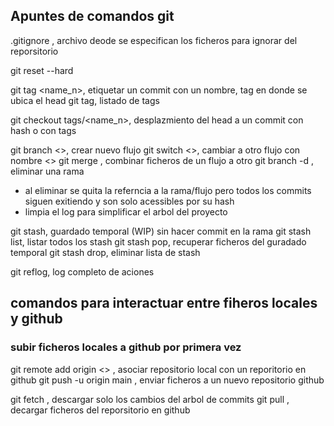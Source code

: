 ## Apuntes de comandos git

.gitignore , archivo deode se especifican los ficheros para ignorar del reporsitorio

git reset --hard <hash>

git tag <name_n>, etiquetar un commit con un nombre, tag en donde se ubica el head
git tag, listado de tags

git checkout tags/<name_n>, desplazmiento del head a un commit con hash o con tags

git branch <>, crear nuevo flujo
git switch <>, cambiar a otro flujo con nombre <>
git merge , combinar ficheros de un flujo a otro
git branch -d <flujo>, eliminar una rama
- al eliminar se quita la referncia a la rama/flujo pero todos los commits siguen exitiendo y son solo acessibles por su hash
- limpia el log para simplificar el arbol del proyecto

git stash, guardado temporal (WIP) sin hacer commit en la rama
git stash list, listar todos los stash
git stash pop, recuperar ficheros del guradado temporal
git stash drop, eliminar lista de stash

git reflog, log completo de aciones

## comandos para interactuar entre fiheros locales y github
### subir ficheros locales a github por primera vez
git remote add origin <> , asociar repositorio local con un reporitorio en github
git push -u origin main , enviar ficheros a un nuevo repositorio github

git fetch , descargar solo los cambios del arbol de commits
git pull , decargar ficheros del reporsitorio en github

